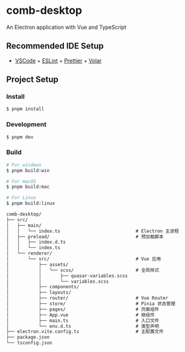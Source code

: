 # comb-desktop

An Electron application with Vue and TypeScript

## Recommended IDE Setup

- [VSCode](https://code.visualstudio.com/) + [ESLint](https://marketplace.visualstudio.com/items?itemName=dbaeumer.vscode-eslint) + [Prettier](https://marketplace.visualstudio.com/items?itemName=esbenp.prettier-vscode) + [Volar](https://marketplace.visualstudio.com/items?itemName=Vue.volar)

## Project Setup

### Install

```bash
$ pnpm install
```

### Development

```bash
$ pnpm dev
```

### Build

```bash
# For windows
$ pnpm build:win

# For macOS
$ pnpm build:mac

# For Linux
$ pnpm build:linux
```

``` markdown
comb-desktop/
├── src/
│   ├── main/
│   │   └── index.ts                            # Electron 主进程
│   ├── preload/                                # 预加载脚本
│   │   ├── index.d.ts
│   │   └── index.ts
│   └── renderer/
│       └── src/                                # Vue 应用
│           ├── assets/
│           │   └── scss/                       # 全局样式
│           │       ├── quasar-variables.scss
│           │       └── variables.scss
│           ├── components/
│           ├── layouts/
│           ├── router/                         # Vue Router
│           ├── store/                          # Pinia 状态管理
│           ├── pages/                          # 页面组件
│           ├── App.vue                         # 根组件
│           ├── main.ts                         # 入口文件
│           └── env.d.ts                        # 类型声明
├── electron.vite.config.ts                     # 主配置文件
├── package.json
└── tsconfig.json

```
